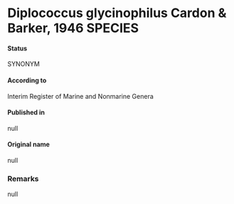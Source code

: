 # Diplococcus glycinophilus Cardon & Barker, 1946 SPECIES

#### Status
SYNONYM

#### According to
Interim Register of Marine and Nonmarine Genera

#### Published in
null

#### Original name
null

### Remarks
null